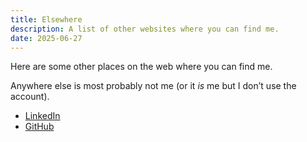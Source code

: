```yaml
---
title: Elsewhere
description: A list of other websites where you can find me.
date: 2025-06-27
---
```


Here are some other places on the web where you can find me.

Anywhere else is most probably not me (or it *is* me but I don’t use the account).

* [LinkedIn](https://www.linkedin.com/in/rubenarakelyan/)
* [GitHub](https://github.com/rubenarakelyan)
